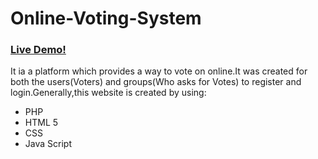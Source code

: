 # Online-Voting-System
<a href="https://interfluent-physics.000webhostapp.com/"><h3>Live Demo!</h3></a>
It ia a platform which provides a way to vote on online.It was created for both the users(Voters)  and groups(Who asks for Votes) to register and login.Generally,this website is created by using:
<br><ul>
  <li>PHP</li>
<li>HTML 5</li>
<li>CSS</li>

<li>Java Script</li>
</ul>
